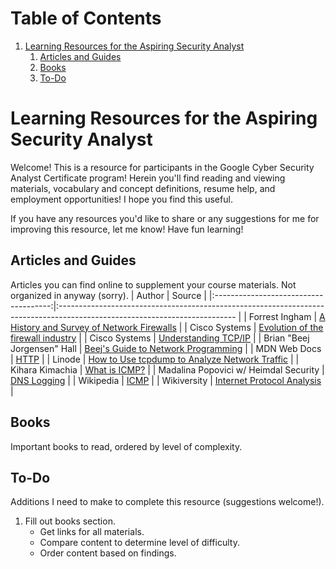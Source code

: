 
# Table of Contents

1. [Learning Resources for the Aspiring Security Analyst](#learning-resources-for-the-aspiring-security-analyst)
    1. [Articles and Guides](#articles-and-guides)
    2. [Books](#books)
    3. [To-Do](#to-do)

# Learning Resources for the Aspiring Security Analyst

Welcome! This is a resource for participants in the Google Cyber Security Analyst Certificate program! Herein you'll find reading and viewing materials, vocabulary and concept definitions, resume help, and employment opportunities! I hope you find this useful.

If you have any resources you'd like to share or any suggestions for me for improving this resource, let me know! Have fun learning!

## Articles and Guides

Articles you can find online to supplement your course materials. Not organized in anyway (sorry).
 |                 Author                | Source                                                                                                                     |
 |:-------------------------------------:|:-------------------------------------------------------------------------------------------------------------------------- |
 |             Forrest Ingham            | [A History and Survey of Network Firewalls](https://www.cs.unm.edu/~treport/tr/02-12/firewall.pdf)                         |
 |             Cisco Systems             | [Evolution of the firewall industry](https://docstore.mik.ua/univercd/cc/td/doc/product/iaabu/centri4/user/scf4ap1.htm)    |
 |             Cisco Systems             | [Understanding TCP/IP](https://docstore.mik.ua/univercd/cc/td/doc/product/iaabu/centri4/user/scf4ap1.htm)                  |
 |      Brian "Beej Jorgensen" Hall      | [Beej's Guide to Network Programming](https://beej.us/guide/bgnet/html/#intro)                                             |
 |              MDN Web Docs             | [HTTP](https://developer.mozilla.org/en-US/docs/Web/HTTP)                                                                  |
 |                 Linode                | [How to Use tcpdump to Analyze Network Traffic](https://www.linode.com/docs/guides/how-to-use-tcpdump-to-analyze-traffic/) |
 |            Kihara Kimachia            | [What is ICMP?](https://www.enterprisenetworkingplanet.com/standards-protocols/what-is-icmp/)                              |
 | Madalina Popovici w/ Heimdal Security | [DNS Logging](https://heimdalsecurity.com/blog/dns-logging-what-it-is-and-how-can-it-help-in-preventing-dns-attacks/)      |
 |               Wikipedia               | [ICMP](https://en.wikipedia.org/wiki/Internet_Control_Message_Protocol)                                                    |
 |              Wikiversity              | [Internet Protocol Analysis](https://en.wikiversity.org/wiki/Internet_Protocol_Analysis/Internet_Control_Message_Protocol) |

## Books

Important books to read, ordered by level of complexity.

## To-Do

Additions I need to make to complete this resource (suggestions welcome!).

1. Fill out books section.
    - Get links for all materials.
    - Compare content to determine level of difficulty.
    - Order content based on findings.
